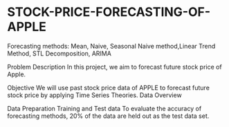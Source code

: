 # STOCK-PRICE-FORECASTING-OF-APPLE
Forecasting methods: Mean, Naive, Seasonal Naive method,Linear Trend Method, STL Decomposition, ARIMA

Problem Description
In this project, we aim to forecast future stock price of Apple.

Objective
We will use past stock price data of APPLE to forecast future stock price by applying
Time Series Theories.
Data Overview
 

Data Preparation
Training and Test data
To evaluate the accuracy of forecasting methods, 20% of the data are held out as the test data set.
